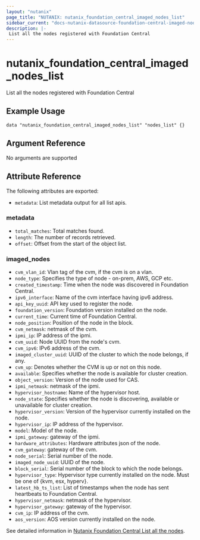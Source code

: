 ```yaml
---
layout: "nutanix"
page_title: "NUTANIX: nutanix_foundation_central_imaged_nodes_list"
sidebar_current: "docs-nutanix-datasource-foundation-central-imaged-nodes"
description: |-
 List all the nodes registered with Foundation Central
---
```


# nutanix_foundation_central_imaged_nodes_list

List all the nodes registered with Foundation Central

## Example Usage

```hcl
data "nutanix_foundation_central_imaged_nodes_list" "nodes_list" {}
```

## Argument Reference

No arguments are supported

## Attribute Reference

The following attributes are exported:

* `metadata`: List metadata output for all list apis.

### metadata
* `total_matches`: Total matches found.
* `length`: The number of records retrieved.
* `offset`: Offset from the start of the object list.

### imaged_nodes
* `cvm_vlan_id`: Vlan tag of the cvm, if the cvm is on a vlan.
* `node_type`: Specifies the type of node - on-prem, AWS, GCP etc.
* `created_timestamp`: Time when the node was discovered in Foundation Central.
* `ipv6_interface`: Name of the cvm interface having ipv6 address.
* `api_key_uuid`: API key used to register the node.
* `foundation_version`: Foundation version installed on the node.
* `current_time`: Current time of Foundation Central.
* `node_position`: Position of the node in the block.
* `cvm_netmask`: netmask of the cvm.
* `ipmi_ip`: IP address of the ipmi.
* `cvm_uuid`: Node UUID from the node's cvm.
* `cvm_ipv6`: IPv6 address of the cvm.
* `imaged_cluster_uuid`: UUID of the cluster to which the node belongs, if any.
* `cvm_up`: Denotes whether the CVM is up or not on this node.
* `available`: Specifies whether the node is available for cluster creation.
* `object_version`: Version of the node used for CAS.
* `ipmi_netmask`: netmask of the ipmi.
* `hypervisor_hostname`: Name of the hypervisor host.
* `node_state`: Specifies whether the node is discovering, available or unavailable for cluster creation.
* `hypervisor_version`: Version of the hypervisor currently installed on the node.
* `hypervisor_ip`: IP address of the hypervisor.
* `model`: Model of the node.
* `ipmi_gateway`: gateway of the ipmi.
* `hardware_attributes`: Hardware attributes json of the node.
* `cvm_gateway`: gateway of the cvm.
* `node_serial`: Serial number of the node.
* `imaged_node_uuid`: UUID of the node.
* `block_serial`: Serial number of the block to which the node belongs.
* `hypervisor_type`: Hypervisor type currently installed on the node. Must be one of {kvm, esx, hyperv}.
* `latest_hb_ts_list`: List of timestamps when the node has sent heartbeats to Foundation Central.
* `hypervisor_netmask`: netmask of the hypervisor.
* `hypervisor_gateway`: gateway of the hypervisor.
* `cvm_ip`: IP address of the cvm.
* `aos_version`: AOS version currently installed on the node.

See detailed information in [Nutanix Foundation Central List all the nodes](https://www.nutanix.dev/api_references/foundation-central/#/26192129ae504-list-all-the-nodes).